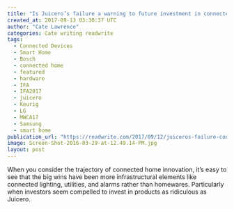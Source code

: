 ```yaml
---
title: "Is Juicero’s failure a warning to future investment in connected products?"
created_at: 2017-09-13 03:30:37 UTC
author: "Cate Lawrence"
categories: Cate writing readwrite
tags: 
  - Connected Devices
  - Smart Home
  - Bosch
  - connected home
  - featured
  - hardware
  - IFA
  - IFA2017
  - juicero
  - Keurig
  - LG
  - MWCA17
  - Samsung
  - smart home
publication_url: "https://readwrite.com/2017/09/12/juiceros-failure-connected-products-dl1/"
image: Screen-Shot-2016-03-29-at-12.49.14-PM.jpg
layout: post
---
```

When you consider the trajectory of connected home innovation, it’s easy to see that the big wins have been more infrastructural elements like connected lighting, utilities, and alarms rather than homewares. Particularly when investors seem compelled to invest in products as ridiculous as Juicero.


